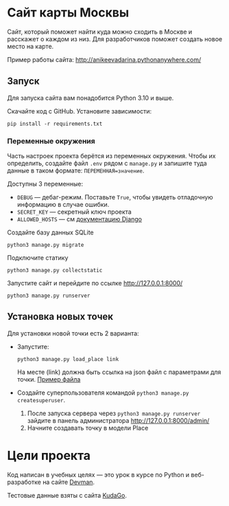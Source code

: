 # Сайт карты Москвы

Сайт, который поможет найти куда можно сходить в Москве и расскажет о каждом из низ.
Для разработчиков поможет создать новое место на карте.

Пример работы сайта: http://anikeevadarina.pythonanywhere.com/


## Запуск

Для запуска сайта вам понадобится Python 3.10 и выше.


Скачайте код с GitHub. Установите зависимости:

```
pip install -r requirements.txt
```

### Переменные окружения

Часть настроек проекта берётся из переменных окружения. Чтобы их определить, создайте файл `.env` рядом с `manage.py` и запишите туда данные в таком формате: `ПЕРЕМЕННАЯ=значение`.

Доступны 3 переменные:
- `DEBUG` — дебаг-режим. Поставьте `True`, чтобы увидеть отладочную информацию в случае ошибки.
- `SECRET_KEY` — секретный ключ проекта
- `ALLOWED_HOSTS` — см [документацию Django](https://docs.djangoproject.com/en/3.1/ref/settings/#allowed-hosts)


Создайте базу данных SQLite

```
python3 manage.py migrate
```

Подключите статику
```
python3 manage.py collectstatic
```


Запустите сайт и перейдите по ссылке http://127.0.0.1:8000/

```
python3 manage.py runserver
```




## Установка новых точек

Для установки новой точки есть 2 варианта:
* Запустите:

  ```
  python3 manage.py load_place link
  ```
  На месте (link) должна быть ссылка на json файл с параметрами для точки.
  [Пример файла](https://raw.githubusercontent.com/devmanorg/where-to-go-places/master/places/%D0%92%D0%BE%D0%B4%D0%BE%D0%BF%D0%B0%D0%B4%20%D0%A0%D0%B0%D0%B4%D1%83%D0%B6%D0%BD%D1%8B%D0%B9.json)



* Создайте суперпользователя командой `python3 manage.py createsuperuser`.
  1. После запуска сервера через `python3 manage.py runserver` зайдите в панель администратора http://127.0.0.1:8000/admin/
  2. Начните создавать точку в модели Place



# Цели проекта
Код написан в учебных целях — это урок в курсе по Python и веб-разработке на сайте [Devman](https://dvmn.org/).

Тестовые данные взяты с сайта [KudaGo](https://kudago.com/).
